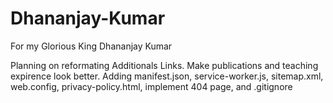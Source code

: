 # Dhananjay-Kumar
For my Glorious King Dhananjay Kumar



Planning on reformating Additionals Links. Make publications and teaching expirence look better.
Adding manifest.json, service-worker.js, sitemap.xml, web.config, privacy-policy.html, implement 404 page, and .gitignore
